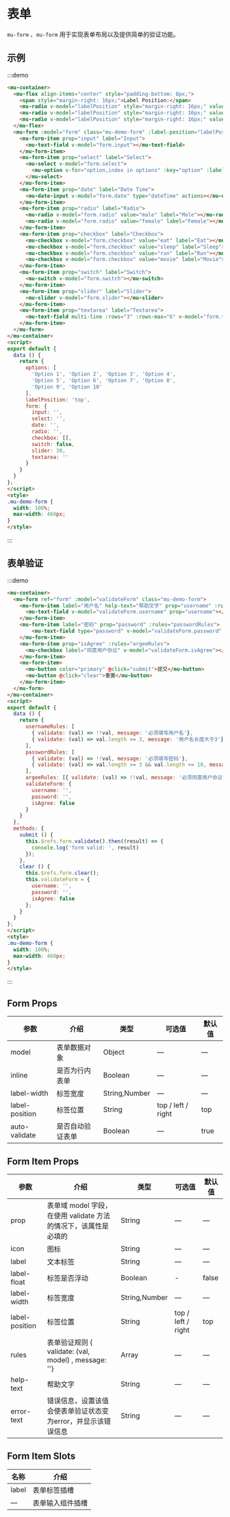 # 表单

`mu-form` 、`mu-form` 用于实现表单布局以及提供简单的验证功能。

## 示例

:::demo
```html
<mu-container>
  <mu-flex align-items="center" style="padding-bottom: 8px;">
    <span style="margin-right: 16px;">Label Position:</span>
    <mu-radio v-model="labelPosition" style="margin-right: 16px;" value="top" label="Top"></mu-radio>
    <mu-radio v-model="labelPosition" style="margin-right: 16px;" value="left" label="Left"></mu-radio>
    <mu-radio v-model="labelPosition" style="margin-right: 16px;" value="right" label="Right"></mu-radio>
  </mu-flex>
  <mu-form :model="form" class="mu-demo-form" :label-position="labelPosition" label-width="100">
    <mu-form-item prop="input" label="Input">
      <mu-text-field v-model="form.input"></mu-text-field>
    </mu-form-item>
    <mu-form-item prop="select" label="Select">
      <mu-select v-model="form.select">
        <mu-option v-for="option,index in options" :key="option" :label="option" :value="option"></mu-option>
      </mu-select>
    </mu-form-item>
    <mu-form-item prop="date" label="Date Time">
      <mu-date-input v-model="form.date" type="dateTime" actions></mu-date-input>
    </mu-form-item>
    <mu-form-item prop="radio" label="Radio">
      <mu-radio v-model="form.radio" value="male" label="Male"></mu-radio>
      <mu-radio v-model="form.radio" value="female" label="Female"></mu-radio>
    </mu-form-item>
    <mu-form-item prop="checkbox" label="Checkbox">
      <mu-checkbox v-model="form.checkbox" value="eat" label="Eat"></mu-checkbox>
      <mu-checkbox v-model="form.checkbox" value="sleep" label="Sleep"></mu-checkbox>
      <mu-checkbox v-model="form.checkbox" value="run" label="Run"></mu-checkbox>
      <mu-checkbox v-model="form.checkbox" value="movie" label="Movie"></mu-checkbox>
    </mu-form-item>
    <mu-form-item prop="switch" label="Switch">
      <mu-switch v-model="form.switch"></mu-switch>
    </mu-form-item>
    <mu-form-item prop="slider" label="Slider">
      <mu-slider v-model="form.slider"></mu-slider>
    </mu-form-item>
    <mu-form-item prop="textarea" label="Textarea">
      <mu-text-field multi-line :rows="3" :rows-max="6" v-model="form.textarea"></mu-text-field>
    </mu-form-item>
  </mu-form>
</mu-container>
<script>
export default {
  data () {
    return {
      options: [
        'Option 1', 'Option 2', 'Option 3', 'Option 4',
        'Option 5', 'Option 6', 'Option 7', 'Option 8',
        'Option 9', 'Option 10'
      ],
      labelPosition: 'top',
      form: {
        input: '',
        select: '',
        date: '',
        radio: '',
        checkbox: [],
        switch: false,
        slider: 30,
        textarea: ''
      }
    }
  }
};
</script>
<style>
.mu-demo-form {
  width: 100%;
  max-width: 460px;
}
</style>
```
:::

## 表单验证

:::demo
```html
<mu-container>
  <mu-form ref="form" :model="validateForm" class="mu-demo-form">
    <mu-form-item label="用户名" help-text="帮助文字" prop="username" :rules="usernameRules">
      <mu-text-field v-model="validateForm.username" prop="username"></mu-text-field>
    </mu-form-item>
    <mu-form-item label="密码" prop="password" :rules="passwordRules">
        <mu-text-field type="password" v-model="validateForm.password" prop="password"></mu-text-field>
    </mu-form-item>
    <mu-form-item prop="isAgree" :rules="argeeRules">
      <mu-checkbox label="同意用户协议" v-model="validateForm.isAgree"></mu-checkbox>
    </mu-form-item>
    <mu-form-item>
      <mu-button color="primary" @click="submit">提交</mu-button>
      <mu-button @click="clear">重置</mu-button>
    </mu-form-item>
  </mu-form>
</mu-container>
<script>
export default {
  data () {
    return {
      usernameRules: [
        { validate: (val) => !!val, message: '必须填写用户名'},
        { validate: (val) => val.length >= 3, message: '用户名长度大于3'}
      ],
      passwordRules: [
        { validate: (val) => !!val, message: '必须填写密码'},
        { validate: (val) => val.length >= 3 && val.length <= 10, message: '密码长度大于3小于10'}
      ],
      argeeRules: [{ validate: (val) => !!val, message: '必须同意用户协议'}],
      validateForm: {
        username: '',
        password: '',
        isAgree: false
      }
    }
  },
  methods: {
    submit () {
      this.$refs.form.validate().then((result) => {
        console.log('form valid: ', result)
      });
    },
    clear () {
      this.$refs.form.clear();
      this.validateForm = {
        username: '',
        password: '',
        isAgree: false
      };
    }
  }
};
</script>
<style>
.mu-demo-form {
  width: 100%;
  max-width: 460px;
}
</style>
```
:::

## Form Props

| 参数 | 介绍 | 类型 | 可选值 | 默认值 |
|------|------|------|------|------|
| model | 表单数据对象 | Object | — | — |
| inline | 是否为行内表单 | Boolean | — | — |
| label-width | 标签宽度 |  String,Number | — | — |
| label-position | 标签位置 | String | top / left / right | top |
| auto-validate | 是否自动验证表单 | Boolean | — | true |

## Form Item Props

| 参数 | 介绍 | 类型 | 可选值 | 默认值 |
|------|------|------|------|------|
| prop | 表单域 model 字段，在使用 validate 方法的情况下，该属性是必填的 | String | — | — |
| icon | 图标 | String | — | — |
| label | 文本标签 | String | — | — |
| label-float | 标签是否浮动 | Boolean | - | false |
| label-width | 标签宽度 |  String,Number | — | — |
| label-position | 标签位置 | String | top / left / right | top |
| rules | 表单验证规则 { validate: (val, model) , message: ''} | Array | — | — |
| help-text | 帮助文字 | String | — | — |
| error-text | 错误信息，设置该值会使表单验证状态变为error，并显示该错误信息 | String | — | — |

## Form Item Slots

| 名称 | 介绍 |
|------|------|
| label | 表单标签插槽 |
| — | 表单输入组件插槽 |

<script>
export default {
  data () {
    return {
      options: [
        'Option 1', 'Option 2', 'Option 3', 'Option 4',
        'Option 5', 'Option 6', 'Option 7', 'Option 8',
        'Option 9', 'Option 10'
      ],
      labelPosition: 'top',
      form: {
        input: '',
        select: '',
        date: '',
        radio: '',
        checkbox: [],
        switch: false,
        slider: 30,
        textarea: ''
      },
      usernameRules: [
        { validate: (val) => !!val, message: '必须填写用户名'},
        { validate: (val) => val.length >= 3, message: '用户名长度大于3'}
      ],
      passwordRules: [
        { validate: (val) => !!val, message: '必须填写密码'},
        { validate: (val) => val.length >= 3 && val.length <= 10, message: '密码长度大于3小于10'}
      ],
      argeeRules: [{ validate: (val) => !!val, message: '必须同意用户协议'}],
      validateForm: {
        username: '',
        password: '',
        isAgree: false
      }
    }
  },
  methods: {
    submit () {
      this.$refs.form.validate().then((result) => {
        console.log('form valid: ', result)
      });
    },
    clear () {
      this.$refs.form.clear();
      this.validateForm = {
        username: '',
        password: '',
        isAgree: false
      };
    }
  }
};
</script>
<style>
.mu-demo-form {
  width: 100%;
  max-width: 460px;
}
</style>
